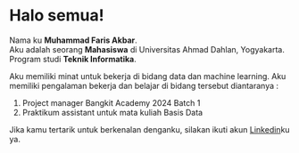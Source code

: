 # Halo semua! 

Nama ku **Muhammad Faris Akbar**.<br>
Aku adalah seorang **Mahasiswa** di Universitas Ahmad Dahlan, Yogyakarta. Program studi **Teknik Informatika**.<br>

Aku memiliki minat untuk bekerja di bidang data dan machine learning.
Aku memiliki pengalaman bekerja dan belajar di bidang tersebut diantaranya :
1. Project manager Bangkit Academy 2024 Batch 1
2. Praktikum assistant untuk mata kuliah Basis Data

Jika kamu tertarik untuk berkenalan denganku, silakan ikuti akun [Linkedin](https://www.linkedin.com/in/m-faris-akbar-/)ku ya.
